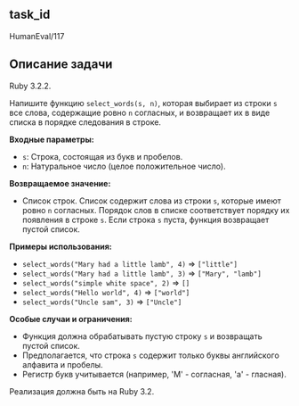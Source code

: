 ## task_id
HumanEval/117

## Описание задачи
Ruby 3.2.2.

Напишите функцию `select_words(s, n)`, которая выбирает из строки `s` все слова, содержащие ровно `n` согласных, и возвращает их в виде списка в порядке следования в строке.

**Входные параметры:**

* `s`: Строка, состоящая из букв и пробелов.
* `n`: Натуральное число (целое положительное число).

**Возвращаемое значение:**

* Список строк.  Список содержит слова из строки `s`, которые имеют ровно `n` согласных. Порядок слов в списке соответствует порядку их появления в строке `s`. Если строка `s` пуста, функция возвращает пустой список.


**Примеры использования:**

* `select_words("Mary had a little lamb", 4)` => `["little"]`
* `select_words("Mary had a little lamb", 3)` => `["Mary", "lamb"]`
* `select_words("simple white space", 2)` => `[]`
* `select_words("Hello world", 4)` => `["world"]`
* `select_words("Uncle sam", 3)` => `["Uncle"]`


**Особые случаи и ограничения:**

* Функция должна обрабатывать пустую строку `s` и возвращать пустой список.
* Предполагается, что строка `s` содержит только буквы английского алфавита и пробелы.
* Регистр букв учитывается (например, 'M' - согласная, 'a' - гласная).


Реализация должна быть на Ruby 3.2.

